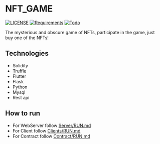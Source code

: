 # NFT_GAME

[![LICENSE](https://img.shields.io/badge/LICENSE-MIT-green)](https://github.com/RAPEXA-TEAM/NFT_GAME/blob/main/LICENSE) 
[![Requirements](https://img.shields.io/badge/Requirements-See%20Here-orange)](https://github.com/RAPEXA-TEAM/NFT_GAME/blob/main/requirements.txt)
[![Todo](https://img.shields.io/badge/Todo-See%20Here-success)](https://github.com/RAPEXA-TEAM/NFT_GAME/blob/main/TODO.md)

The mysterious and obscure game of NFTs, participate in the game, just buy one of the NFTs!

## Technologies

- Solidity
- Truffle
- Flutter
- Flask
- Python
- Mysql
- Rest api

## How to run

- For WebServer follow [Server/RUN.md](https://github.com/RAPEXA-TEAM/NFT_GAME/blob/main/Server/RUN.md)
- For Client follow [Clients/RUN.md](https://github.com/RAPEXA-TEAM/NFT_GAME/blob/main/Clients/RUN.md)
- For Contract follow [Contract/RUN.md](https://github.com/RAPEXA-TEAM/NFT_GAME/blob/main/Contract/RUN.md)